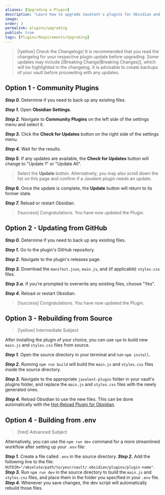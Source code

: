```yaml
---
aliases: [Upgrading a Plugin]
description: "Learn how to upgrade Javalent's plugins for Obsidian and get access to the latest features and improvements."
image: 
order: 3
permalink: plugins/upgrading
publish: true
tags: [Plugins/Requirements/Upgrading]
---
```


>[!yellow] Check the Changelogs!
> It is recommended that you read the changelog for your respective plugin update before upgrading. Some updates may include [[Breaking Change|Breaking Changes]], which will be highlighted in the changelog. It is advisable to create backups of your vault before proceeding with any updates.

## Option 1 - Community Plugins

***Step 0.*** Determine if you need to back up any existing files.

***Step 1.*** Open **Obsidian Settings**.

***Step 2.*** Navigate to **Community Plugins** on the left side of the settings menu and select it.

***Step 3.*** Click the **Check for Updates** button on the right side of the settings menu.

***Step 4.*** Wait for the results.

***Step 5.*** If any updates are available, the **Check for Updates** button will change to "Update 1" or "Update All".

> Select the **Update** button. Alternatively, you may also scroll down the list on this page and confirm if a Javalent plugin needs an update.

***Step 6.*** Once the update is complete, the **Update** button will return to its former state.

***Step 7.*** Reload or restart Obsidian.

> [!success] Congratulations. You have now updated the Plugin.

## Option 2 - Updating from GitHub

***Step 0.*** Determine if you need to back up any existing files.

***Step 1.*** Go to the plugin's GitHub repository.

***Step 2.*** Navigate to the plugin's releases page.

***Step 3.*** Download the `manifest.json`, `main.js`, and (if applicable) `styles.css` files.

***Step 3.a.*** If you're prompted to overwrite any existing files, choose "Yes".

***Step 4.*** Reload or restart Obsidian.

> [!success] Congratulations. You have now updated the Plugin.

## Option 3 - Rebuilding from Source

> [!yellow] Intermediate Subject

After installing the plugin of your choice, you can use `npm` to build new `main.js` and `styles.css` files from source.

***Step 1.***  Open the source directory in your terminal and run `npm install`.

***Step 2.***  Running `npm run build` will build the `main.js` and `styles.css` files inside the source directory.

***Step 3.*** Navigate to the appropriate `javalent-plugin` folder in your vault's plugins folder, and replace the `main.js` and `styles.css` files with the newly generated ones.

***Step 4.*** Reload Obsidian to use the new files. This can be done automatically with the [Hot-Reload Plugin for Obsidian](https://github.com/pjeby/hot-reload).

## Option 4 - Building from .env

> [!red] Advanced Subject

Alternatively, you can use the `npm run dev` command for a more streamlined workflow after setting up your `.env` file:

***Step 1.*** Create a file called `.env` in the source directory.
***Step 2.***  Add the following line to the file: `OUTDIR="/absolute/path/to/your/vault/.obsidian/plugins/plugin-name"`.
***Step 3.*** Run `npm run dev` in the source directory to build the `main.js` and `styles.css` files, and place them in the folder you specified in your `.env` file.
***Step 4.*** Whenever you save changes, the dev script will automatically rebuild those files.


